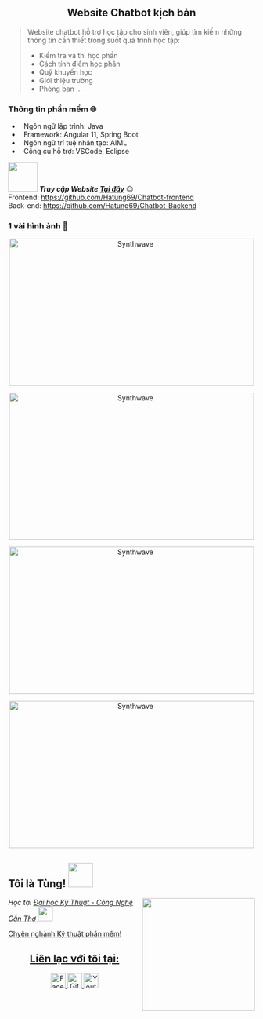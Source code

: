 <h2 align="center">Website Chatbot kịch bản</h2>

> Website chatbot hỗ trợ học tập cho sinh viên, giúp tìm kiếm những thông tin cần thiết trong suốt quá trình học tập:
> - Kiểm tra và thi học phần
> - Cách tính điểm học phần
> - Quỹ khuyến học
> - Giới thiệu trường
> - Phòng ban
> ...

### Thông tin phần mềm 🌐
- &nbsp; Ngôn ngữ lập trình: Java
- &nbsp; Framework: Angular 11, Spring Boot
- &nbsp; Ngôn ngữ trí tuệ nhân tạo: AIML
- &nbsp; Công cụ hỗ trợ: VSCode, Eclipse

<img src="https://media.giphy.com/media/LnQjpWaON8nhr21vNW/giphy.gif" width="60"> <b><em>Truy cập Website <a href="https://hatung69.github.io/Chatbot-frontend/">Tại đây</a></em></b> 😊
</br>
Frontend: https://github.com/Hatung69/Chatbot-frontend </br>
Back-end: https://github.com/Hatung69/Chatbot-Backend

### 1 vài hình ảnh 🌱

<p align="center"><img src="https://user-images.githubusercontent.com/48283189/119210819-9d518600-bad8-11eb-823c-ed67172b5dbe.png" alt="Synthwave" height="300" width="500"></p>
<p align="center"><img src="https://user-images.githubusercontent.com/48283189/119210824-ae01fc00-bad8-11eb-841c-795023524222.png" alt="Synthwave" height="300" width="500"></p>
<p align="center"><img src="https://user-images.githubusercontent.com/48283189/119210827-b823fa80-bad8-11eb-9759-4a91ae8c1da0.png" alt="Synthwave" height="300" width="500"></p>
<p align="center"><img src="https://user-images.githubusercontent.com/48283189/119210836-c7a34380-bad8-11eb-8d00-9de021e872e4.png" alt="Synthwave" height="300" width="500"></p>

<h2>Tôi là Tùng! <img src="https://i.pinimg.com/originals/37/32/ee/3732eedebb5492e7637e16c558d82275.gif" width="50"></h2>
<img align='right' src="https://avatarfiles.alphacoders.com/168/168459.gif" width="230">
<p><em>Học tại <a href="https://ctuet.edu.vn">Đại học Kỹ Thuật - Công Nghệ Cần Thơ <img src="https://media.giphy.com/media/fYSnHlufseco8Fh93Z/giphy.gif" width="30"></br>
</em></p>
<p>Chyên nghành Kỹ thuật phần mềm!</p>
<h2 align="center">Liên lạc với tôi tại:</h2>
<p align="center">
  <a href="https://www.facebook.com/profile.php?id=100025155662578">
    <img src="https://cdn.icon-icons.com/icons2/2108/PNG/512/facebook_icon_130940.png" alt="Facebook Tùng" height="30" width="30">
  </a>

  <a href="https://github.com/Hatung69">
    <img src="https://cdn3.iconfinder.com/data/icons/free-social-icons/67/github_circle_black-512.png" alt="Github Tùng" height="30" width="30">
  </a>

  <a href="https://www.youtube.com/channel/UCX24ykWOREFiWh6jC_gd-Ww">
    <img src="https://upload.wikimedia.org/wikipedia/commons/thumb/0/09/YouTube_full-color_icon_%282017%29.svg/1280px-YouTube_full-color_icon_%282017%29.svg.png" alt="Youtube Tùng" height="30" width="30">
  </a>
</p>


